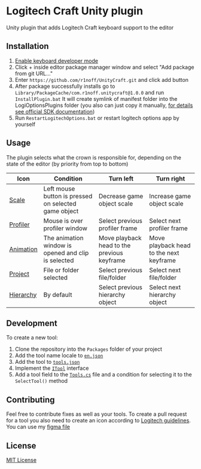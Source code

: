 # Logitech Craft Unity plugin

Unity plugin that adds Logitech Craft keyboard support to the editor

## Installation

1. [Enable keyboard developer mode](https://github.com/Logitech/logi_craft_sdk/blob/master/samples/WinFormsCrownSample/README.md#4-enable-developer-mode)
2. Click + inside editor package manager window and select "Add package from git URL..."
3. Enter `https://github.com/r1noff/UnityCraft.git` and click add button
4. After package successfully installs go to `Library/PackageCache/com.r1noff.unitycraft@1.0.0` and run `InstallPlugin.bat` It will create symlink of manifest folder into the LogiOptionsPlugins folder (you also can just copy it manually, [for details see official SDK documentation](https://github.com/Logitech/logi_craft_sdk/blob/master/documentation/Craft_Crown_SDK.md))
5. Run  `RestartLogitechOptions.bat` or restart logitech options app by yourself

## Usage

The plugin selects what the crown is responsible for, depending on the state of the editor (by priority from top to bottom)

| Icon                                                                                         | Сondition                                            | Turn left                                   | Turn right                              |
|----------------------------------------------------------------------------------------------|------------------------------------------------------|---------------------------------------------|-----------------------------------------|
| [Scale](./LogiOptionsPlugin~/4ddb3e7f-0971-4b68-a2eb-90b29fc9bbb8/Gallery/scale.png)         | Left mouse button is pressed on selected game object | Decrease game object scale                  | Increase game object scale              |
| [Profiler](./LogiOptionsPlugin~/4ddb3e7f-0971-4b68-a2eb-90b29fc9bbb8/Gallery/profiler.png)   | Mouse is over profiler window                        | Select previous profiler frame              | Select next profiler frame              |
| [Animation](./LogiOptionsPlugin~/4ddb3e7f-0971-4b68-a2eb-90b29fc9bbb8/Gallery/animation.png) | The animation window is opened and clip is selected  | Move playback head to the previous keyframe | Move playback head to the next keyframe |
| [Project](./LogiOptionsPlugin~/4ddb3e7f-0971-4b68-a2eb-90b29fc9bbb8/Gallery/project.png)     | File or folder selected                              | Select previous file/folder                 | Select next file/folder                 |
| [Hierarchy](./LogiOptionsPlugin~/4ddb3e7f-0971-4b68-a2eb-90b29fc9bbb8/Gallery/hierarchy.png) | By default                                           | Select previous hierarchy object            | Select next hierarchy object            |


## Development

To create a new tool:
1. Clone the repository into the `Packages` folder of your project
2. Add the tool name locale to [`en.json`](./LogiOptionsPlugin~/4ddb3e7f-0971-4b68-a2eb-90b29fc9bbb8/Languages/en.json)
3. Add the tool to [`tools.json`](./LogiOptionsPlugin~/4ddb3e7f-0971-4b68-a2eb-90b29fc9bbb8/Manifest/tools.json)
4. Implement the [`ITool`](./Editor/Tools/ITool.cs) interface
5. Add a tool field to the [`Tools.cs`](./Editor/Tools.cs) file and a condition for selecting it to the `SelectTool()` method

## Contributing

Feel free to contribute fixes as well as your tools. To create a pull request for a tool you also need to create an icon according to [Logitech guidelines](https://github.com/Logitech/logi_craft_sdk/blob/master/documentation/Craft_Crown_SDK.md#7-design-guidelines). You can use my [figma file](https://www.figma.com/file/w1K6HUJv8VAJQxr17clOnn/UnityCraft-Icons?type=design&node-id=2%3A1198&mode=design&t=pPRTvX1E13anQNcp-1)

## License

[MIT License](./LICENSE.md)

